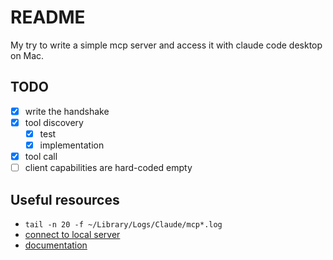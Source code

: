 # README

My try to write a simple mcp server and access it with claude code desktop on Mac.

## TODO

- [x] write the handshake
- [x] tool discovery
  - [x] test
  - [x] implementation
- [x] tool call
- [ ] client capabilities are hard-coded empty

## Useful resources

- `tail -n 20 -f ~/Library/Logs/Claude/mcp*.log`
- [connect to local server](https://modelcontextprotocol.io/docs/develop/connect-local-servers#getting-logs-from-claude-desktop)
- [documentation](https://modelcontextprotocol.io/docs/learn/architecture)
